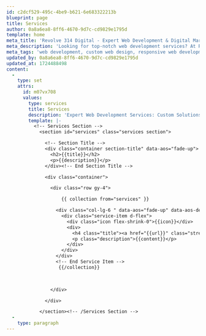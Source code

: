 ```yaml
---
id: c2dcf529-495c-4be9-b621-6e683322213b
blueprint: page
title: Services
author: 0a8a6ea8-8ff6-4670-9d7c-cd9829e1795d
template: home
meta_title: 'Revolve 314 Digital - Expert Web Development & Digital Marketing Solutions'
meta_description: 'Looking for top-notch web development services? At Revolve 314 Digital, we specialize in creating custom, high-performance websites tailored to your business needs. Our expert team delivers innovative solutions, ensuring your site is not only visually stunning but also user-friendly and optimized for search engines. Transform your online presence with us today!. Elevate your online presence with our Concrete5 CMS web development services. At Revolve 314 Digital, we specialize in creating custom, user-friendly websites using Concrete5, offering tailored design, robust functionality, and SEO optimization. Our expert team ensures a seamless experience with intuitive content management and stunning, responsive designs. Transform your site with Concrete5 today!. Unlock the full potential of your online presence with our WordPress CMS web development services. At Revolve 314 Digital, we create custom, responsive websites using WordPress, ensuring seamless functionality and stunning design. From theme customization to plugin development and SEO optimization, our expert team delivers tailored solutions that elevate your brand and enhance user experience. Get started with WordPress today!'
meta_tags: 'web development, custom web design, responsive web development, website development services, eCommerce web development, SEO-friendly web design, front-end development, back-end development, full-stack development, professional web developers, web design company, digital solutions, website optimization, user experience design, web development Concrete5, Concrete5 CMS services, Concrete5 website design, custom Concrete5 themes, Concrete5 CMS development, Concrete5 web development solutions, Concrete5 site customization, Concrete5 SEO optimization, Concrete5 CMS experts, Concrete5 development company, Concrete5 web design services, Concrete5 user-friendly websites, Concrete5 eCommerce solutions, Concrete5 CMS support,WordPress web development, custom WordPress design, WordPress CMS services, WordPress theme development, WordPress plugin development, responsive WordPress websites, SEO-friendly WordPress design, WordPress site optimization, WordPress development company, professional WordPress developers, WordPress eCommerce solutions, WordPress website support, WordPress site customization, WordPress web design services'
updated_by: 0a8a6ea8-8ff6-4670-9d7c-cd9829e1795d
updated_at: 1724488498
content:
  -
    type: set
    attrs:
      id: m07vx708
      values:
        type: services
        title: Services
        description: 'Expert Web Development Services: Custom Solutions, Responsive Design, E-commerce Integration, Web Applications, and Ongoing Support. Transform Your Online Presence with Our Innovative Approach, Technical Expertise, and Collaborative Spirit. Elevate Your Business with Our Comprehensive Web Development Services'
        template: |-
          <!-- Services Section -->
            <section id="services" class="services section">

              <!-- Section Title -->
              <div class="container section-title" data-aos="fade-up">
                <h2>{{title}}</h2>
                <p>{{description}}</p>
              </div><!-- End Section Title -->

              <div class="container">

                <div class="row gy-4">

                    {{ collection from="services" }}

                  <div class="col-lg-6 " data-aos="fade-up" data-aos-delay="100">
                    <div class="service-item d-flex">
                      <div class="icon flex-shrink-0">{{icon}}</div>
                      <div>
                        <h4 class="title"><a href="{{url}}" class="stretched-link">{{title}}</a></h4>
                        <p class="description">{{content}}</p>
                      </div>
                    </div>
                  </div>
                  <!-- End Service Item -->
                   {{/collection}}

                

                </div>

              </div>

            </section><!-- /Services Section -->
  -
    type: paragraph
---
```

